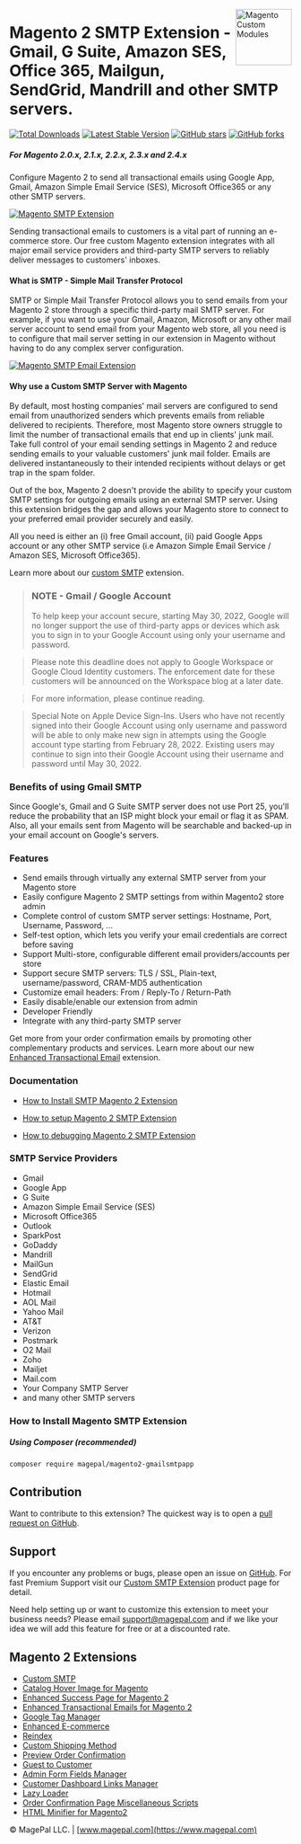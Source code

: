 <a href="https://www.magepal.com" title="Magento Extensions" ><img src="https://image.ibb.co/dHBkYH/Magepal_logo.png" width="100" align="right" title="Magento Custom Modules" /></a>

# Magento 2 SMTP Extension - Gmail, G Suite, Amazon SES, Office 365, Mailgun, SendGrid, Mandrill and other SMTP servers.

[![Total Downloads](https://poser.okvpn.org/magepal/magento2-gmailsmtpapp/downloads)](https://www.magepal.com/magento2/extensions/custom-smtp.html)
[![Latest Stable Version](https://poser.okvpn.org/magepal/magento2-gmailsmtpapp/v/stable)](https://www.magepal.com/magento2/extensions/custom-smtp.html)
[![GitHub stars](https://img.shields.io/github/stars/magepal/magento2-gmail-smtp-app.svg)](https://www.magepal.com/magento2/extensions/custom-smtp.html)
[![GitHub forks](https://img.shields.io/github/forks/magepal/magento2-gmail-smtp-app.svg)](https://www.magepal.com/magento2/extensions/custom-smtp.html)

##### For Magento 2.0.x, 2.1.x, 2.2.x, 2.3.x and 2.4.x

Configure Magento 2 to send all transactional emails using Google App, Gmail, Amazon Simple Email Service (SES), Microsoft Office365 or any other SMTP servers.

<a href="https://bit.ly/mp-gh-smpt"><img src="https://user-images.githubusercontent.com/1415141/90457464-9a4ce380-e0c9-11ea-8aea-61d4f7cb679b.jpg" alt="Magento SMTP Extension" /></a>

Sending transactional emails to customers is a vital part of running an e-commerce store. Our free custom Magento extension integrates with all major email service providers and third-party SMTP servers to reliably deliver messages to customers' inboxes.

#### What is SMTP - Simple Mail Transfer Protocol
SMTP or Simple Mail Transfer Protocol allows you to send emails from your Magento 2 store through a specific third-party mail SMTP server. For example, if you want to use your Gmail, Amazon, Microsoft or any other mail server account to send email from your Magento web store, all you need is to configure that mail server setting in our extension in Magento without having to do any complex server configuration.

<a href="https://bit.ly/mp-gh-smpt"><img src="https://image.ibb.co/ecWinc/Mage_Pal_Magento_2_SMTP_Extension.gif" alt="Magento SMTP Email Extension" /></a>

#### Why use a Custom SMTP Server with Magento

By default, most hosting companies' mail servers are configured to send email from unauthorized senders which prevents emails from reliable delivered to recipients. Therefore, most Magento store owners struggle to limit the number of transactional emails that end up in clients' junk mail. Take full control of your email sending settings in Magento 2 and reduce sending emails to your valuable customers' junk mail folder. Emails are delivered instantaneously to their intended recipients without delays or get trap in the spam folder.

Out of the box, Magento 2 doesn't provide the ability to specify your custom SMTP settings for outgoing emails using an external SMTP server. Using this extension bridges the gap and allows your Magento store to connect to your preferred email provider securely and easily.

All you need is either an (i) free Gmail account, (ii) paid Google Apps account or any other SMTP service (i.e Amazon Simple Email Service / Amazon SES, Microsoft Office365).

Learn more about our [custom SMTP](https://www.magepal.com/magento2/extensions/custom-smtp.html?utm_source=Custom%20SMTP&utm_medium=GitHub%20Learn%20More) extension.


> ### NOTE - Gmail / Google Account
>To help keep your account secure, starting May 30, 2022, ​​Google will no longer support the use of third-party apps or devices which ask you to sign in to your Google Account using only your username and password.

>Please note this deadline does not apply to Google Workspace or Google Cloud Identity customers. The enforcement date for these customers will be announced on the Workspace blog at a later date.

>For more information, please continue reading.

>Special Note on Apple Device Sign-Ins. Users who have not recently signed into their Google Account using only username and password will be able to only make new sign in attempts using the Google account type starting from February 28, 2022. Existing users may continue to sign into their Google Account using their username and password until May 30, 2022.


### Benefits of using Gmail SMTP
Since Google's, Gmail and G Suite SMTP server does not use Port 25, you'll reduce the probability that an ISP might block your email or flag it as SPAM. Also, all your emails sent from Magento will be searchable and backed-up in your email account on Google's servers.

### Features
* Send emails through virtually any external SMTP server from your Magento store
* Easily configure Magento 2 SMTP settings from within Magento2 store admin
* Complete control of custom SMTP server settings: Hostname, Port, Username, Password, ...
* Self-test option, which lets you verify your email credentials are correct before saving
* Support Multi-store, configurable different email providers/accounts per store
* Support secure SMTP servers: TLS / SSL, Plain-text, username/password, CRAM-MD5 authentication
* Customize email headers: From / Reply-To / Return-Path
* Easily disable/enable our extension from admin
* Developer Friendly
* Integrate with any third-party SMTP server

Get more from your order confirmation emails by promoting other complementary products and services.
Learn more about our new <a href="https://www.magepal.com/enhanced-transactional-emails.html?utm_source=ete&utm_medium=GitHub%20Learn%20More" target="_blank">Enhanced Transactional Email</a> extension.

### Documentation

 - [How to Install SMTP Magento 2 Extension](https://www.magepal.com/help/docs/smtp-magento/?utm_source=smtp&utm_medium=github#installation)

- [How to setup Magento 2 SMTP Extension](https://www.magepal.com/help/docs/smtp-magento/?utm_source=smtp&utm_medium=github#configuration)

- [How to debugging Magento 2 SMTP Extension](https://www.magepal.com/help/docs/smtp-magento/?utm_source=smtp&utm_medium=github#debug)


### SMTP Service Providers
 * Gmail
 * Google App
 * G Suite
 * Amazon Simple Email Service (SES)
 * Microsoft Office365
 * Outlook
 * SparkPost
 * GoDaddy
 * Mandrill
 * MailGun
 * SendGrid
 * Elastic Email
 * Hotmail
 * AOL Mail
 * Yahoo Mail
 * AT&T
 * Verizon
 * Postmark
 * O2 Mail
 * Zoho
 * Mailjet
 * Mail.com
 * Your Company SMTP Server
 * and many other SMTP servers

### How to Install Magento SMTP Extension

##### Using Composer (recommended)

```sh
composer require magepal/magento2-gmailsmtpapp
```

Contribution
---
Want to contribute to this extension? The quickest way is to open a [pull request on GitHub](https://docs.github.com/en/free-pro-team@latest/github/collaborating-with-issues-and-pull-requests/about-pull-requests).

Support
---
If you encounter any problems or bugs, please open an issue on [GitHub](https://github.com/magepal/magento2-gmail-smtp-app/issues). For fast Premium Support visit our [Custom SMTP Extension](https://www.magepal.com/magento2/extensions/custom-smtp.html?utm_source=Custom%20SMTP&utm_medium=GitHub%20Premium%20Support) product page for detail.

Need help setting up or want to customize this extension to meet your business needs? Please email support@magepal.com and if we like your idea we will add this feature for free or at a discounted rate.

Magento 2 Extensions
---
- [Custom SMTP](https://www.magepal.com/magento2/extensions/custom-smtp.html)
- [Catalog Hover Image for Magento](https://www.magepal.com/magento2/extensions/catalog-hover-image-for-magento.html)
- [Enhanced Success Page for Magento 2](https://www.magepal.com/magento2/extensions/enhanced-success-page.html)
- [Enhanced Transactional Emails for Magento 2](https://www.magepal.com/magento2/extensions/enhanced-transactional-emails.html)
- [Google Tag Manager](https://www.magepal.com/magento2/extensions/google-tag-manager.html)
- [Enhanced E-commerce](https://www.magepal.com/magento2/extensions/enhanced-ecommerce-for-google-tag-manager.html)
- [Reindex](https://www.magepal.com/magento2/extensions/reindex.html)
- [Custom Shipping Method](https://www.magepal.com/magento2/extensions/custom-shipping-rates-for-magento-2.html)
- [Preview Order Confirmation](https://www.magepal.com/magento2/extensions/preview-order-confirmation-page-for-magento-2.html)
- [Guest to Customer](https://www.magepal.com/magento2/extensions/guest-to-customer.html)
- [Admin Form Fields Manager](https://www.magepal.com/magento2/extensions/admin-form-fields-manager-for-magento-2.html)
- [Customer Dashboard Links Manager](https://www.magepal.com/magento2/extensions/customer-dashboard-links-manager-for-magento-2.html)
- [Lazy Loader](https://www.magepal.com/magento2/extensions/lazy-load.html)
- [Order Confirmation Page Miscellaneous Scripts](https://www.magepal.com/magento2/extensions/order-confirmation-miscellaneous-scripts-for-magento-2.html)
- [HTML Minifier for Magento2](https://www.magepal.com/magento2/extensions/html-minifier.html)

© MagePal LLC. | [www.magepal.com](https://www.magepal.com)
